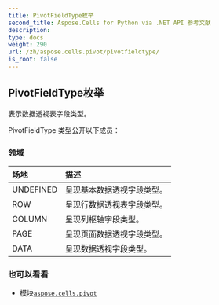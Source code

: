 ```yaml
---
title: PivotFieldType枚举
second_title: Aspose.Cells for Python via .NET API 参考文献
description:
type: docs
weight: 290
url: /zh/aspose.cells.pivot/pivotfieldtype/
is_root: false
---
```

## PivotFieldType枚举
表示数据透视表字段类型。



PivotFieldType 类型公开以下成员：

### 领域
|场地|描述|
| :- | :- |
| UNDEFINED |呈现基本数据透视字段类型。|
| ROW |呈现行数据透视表字段类型。|
| COLUMN |呈现列枢轴字段类型。|
| PAGE |呈现页面数据透视字段类型。|
| DATA |呈现数据透视字段类型。|



### 也可以看看
* 模块[`aspose.cells.pivot`](..)

